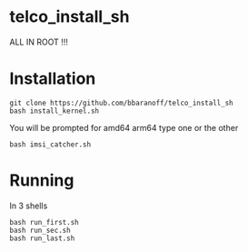 # telco_install_sh

ALL IN ROOT !!!

Installation
============

```
git clone https://github.com/bbaranoff/telco_install_sh
bash install_kernel.sh
```
You will be prompted for amd64 arm64
type one or the other
```
bash imsi_catcher.sh
```


Running
=======
In 3 shells
```
bash run_first.sh
bash run_sec.sh
bash run_last.sh
```
